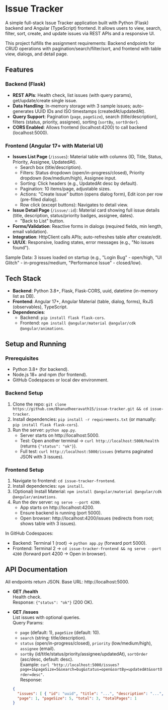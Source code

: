 # Issue Tracker

A simple full-stack Issue Tracker application built with Python (Flask) backend and Angular (TypeScript) frontend. It allows users to view, search, filter, sort, create, and update issues via REST APIs and a responsive UI.

This project fulfills the assignment requirements: Backend endpoints for CRUD operations with pagination/search/filter/sort, and frontend with table view, dialogs, and detail page.

## Features

### Backend (Flask)
- **REST APIs**: Health check, list issues (with query params), get/update/create single issue.
- **Data Handling**: In-memory storage with 3 sample issues; auto-generates UUID IDs and ISO timestamps (createdAt/updatedAt).
- **Query Support**: Pagination (`page`, `pageSize`), search (title/description), filters (status, priority, assignee), sorting (`sortBy`, `sortOrder`).
- **CORS Enabled**: Allows frontend (localhost:4200) to call backend (localhost:5000).

### Frontend (Angular 17+ with Material UI)
- **Issues List Page** (`/issues`): Material table with columns (ID, Title, Status, Priority, Assignee, UpdatedAt).
  - Search box (title/description).
  - Filters: Status dropdown (open/in-progress/closed), Priority dropdown (low/medium/high), Assignee input.
  - Sorting: Click headers (e.g., UpdatedAt desc by default).
  - Pagination: 10 items/page, adjustable sizes.
  - Actions: "Create Issue" button (opens dialog form), Edit icon per row (pre-filled dialog).
  - Row click (except buttons): Navigates to detail view.
- **Issue Detail Page** (`/issue/:id`): Material card showing full issue details (title, description, status/priority badges, assignee, dates).
  - "Back to List" button.
- **Forms/Validation**: Reactive forms in dialogs (required fields, min length, email validation).
- **Integration**: HttpClient calls APIs; auto-refreshes table after create/edit.
- **UI/UX**: Responsive, loading states, error messages (e.g., "No issues found").

Sample Data: 3 issues loaded on startup (e.g., "Login Bug" - open/high, "UI Glitch" - in-progress/medium, "Performance Issue" - closed/low).

## Tech Stack
- **Backend**: Python 3.8+, Flask, Flask-CORS, uuid, datetime (in-memory list as DB).
- **Frontend**: Angular 17+, Angular Material (table, dialog, forms), RxJS (observables), TypeScript.
- **Dependencies**:
  - Backend: `pip install flask flask-cors`.
  - Frontend: `npm install @angular/material @angular/cdk @angular/animations`.

## Setup and Running

### Prerequisites
- Python 3.8+ (for backend).
- Node.js 18+ and npm (for frontend).
- GitHub Codespaces or local dev environment.

### Backend Setup
1. Clone the repo: `git clone https://github.com/Bhanudheeravath15/issue-tracker.git && cd issue-tracker`.
2. Install dependencies: `pip install -r requirements.txt` (or manually: `pip install flask flask-cors`).
3. Run the server: `python app.py`.
   - Server starts on http://localhost:5000.
   - Test: Open another terminal → `curl http://localhost:5000/health` (returns `{"status": "ok"}`).
   - Full test: `curl http://localhost:5000/issues` (returns paginated JSON with 3 issues).

### Frontend Setup
1. Navigate to frontend: `cd issue-tracker-frontend`.
2. Install dependencies: `npm install`.
3. (Optional) Install Material: `npm install @angular/material @angular/cdk @angular/animations`.
4. Run the dev server: `ng serve --port 4200`.
   - App starts on http://localhost:4200.
   - Ensure backend is running (port 5000).
   - Open browser: http://localhost:4200/issues (redirects from root; shows table with 3 issues).

In GitHub Codespaces:
- Backend: Terminal 1 (root) → `python app.py` (forward port 5000).
- Frontend: Terminal 2 → `cd issue-tracker-frontend && ng serve --port 4200` (forward port 4200 → Open in browser).

## API Documentation

All endpoints return JSON. Base URL: http://localhost:5000.

- **GET /health**  
  Health check.  
  Response: `{"status": "ok"}` (200 OK).

- **GET /issues**  
  List issues with optional queries.  
  Query Params:  
  - `page` (default: 1), `pageSize` (default: 10).  
  - `search` (string: title/description).  
  - `status` (open/in-progress/closed), `priority` (low/medium/high), `assignee` (email).  
  - `sortBy` (id/title/status/priority/assignee/updatedAt), `sortOrder` (asc/desc, default: desc).  
  Example: `curl "http://localhost:5000/issues?page=1&pageSize=5&search=bug&status=open&sortBy=updatedAt&sortOrder=desc"`.  
  Response:  
  ```json
  {
    "issues": [ { "id": "uuid", "title": "...", "description": "...", "status": "open", "priority": "high", "assignee": "user@example.com", "createdAt": "2025-09-24T10:00:00Z", "updatedAt": "2025-09-24T10:00:00Z" } ],
    "page": 1, "pageSize": 5, "total": 3, "totalPages": 1
  }